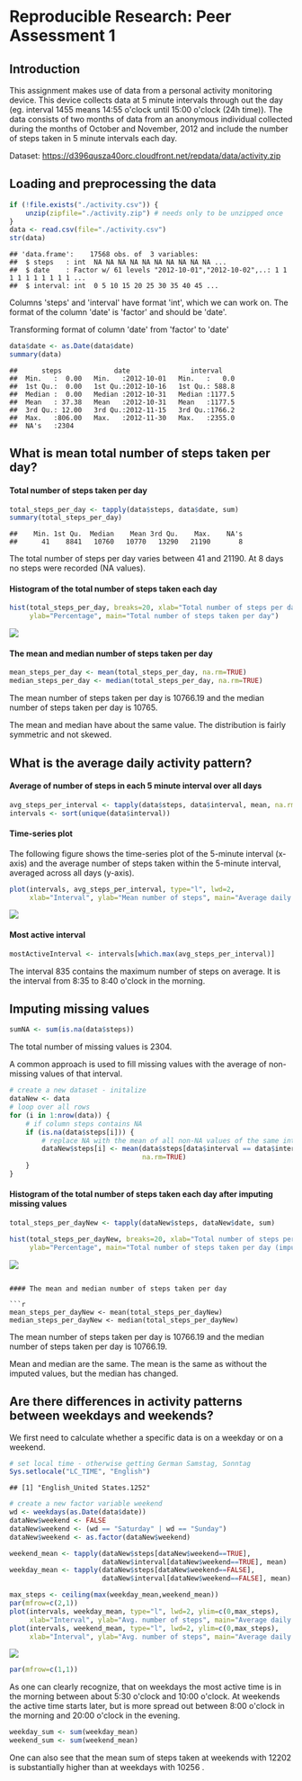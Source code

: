 # Reproducible Research: Peer Assessment 1



## Introduction

This assignment makes use of data from a personal activity monitoring device. 
This device collects data at 5 minute intervals through out the day
(eg. interval 1455 means 14:55 o'clock until 15:00 o'clock (24h time)).
The data consists of two months of data from an anonymous individual collected 
during the months of October and November, 2012 and include the number of steps 
taken in 5 minute intervals each day.

Dataset:
https://d396qusza40orc.cloudfront.net/repdata/data/activity.zip


## Loading and preprocessing the data

```r
if (!file.exists("./activity.csv")) {
    unzip(zipfile="./activity.zip") # needs only to be unzipped once
}
data <- read.csv(file="./activity.csv")
str(data)
```

```
## 'data.frame':	17568 obs. of  3 variables:
##  $ steps   : int  NA NA NA NA NA NA NA NA NA NA ...
##  $ date    : Factor w/ 61 levels "2012-10-01","2012-10-02",..: 1 1 1 1 1 1 1 1 1 1 ...
##  $ interval: int  0 5 10 15 20 25 30 35 40 45 ...
```
Columns 'steps' and 'interval' have format 'int', which we can work on.
The format of the column 'date' is 'factor' and should be 'date'.

Transforming format of column 'date' from 'factor' to 'date'

```r
data$date <- as.Date(data$date)
summary(data)
```

```
##      steps             date               interval     
##  Min.   :  0.00   Min.   :2012-10-01   Min.   :   0.0  
##  1st Qu.:  0.00   1st Qu.:2012-10-16   1st Qu.: 588.8  
##  Median :  0.00   Median :2012-10-31   Median :1177.5  
##  Mean   : 37.38   Mean   :2012-10-31   Mean   :1177.5  
##  3rd Qu.: 12.00   3rd Qu.:2012-11-15   3rd Qu.:1766.2  
##  Max.   :806.00   Max.   :2012-11-30   Max.   :2355.0  
##  NA's   :2304
```



## What is mean total number of steps taken per day?

#### Total number of steps taken per day

```r
total_steps_per_day <- tapply(data$steps, data$date, sum)
summary(total_steps_per_day)
```

```
##    Min. 1st Qu.  Median    Mean 3rd Qu.    Max.    NA's 
##      41    8841   10760   10770   13290   21190       8
```
The total number of steps per day varies between 41 and 21190.
At 8 days no steps were recorded (NA values).

#### Histogram of the total number of steps taken each day

```r
hist(total_steps_per_day, breaks=20, xlab="Total number of steps per day", 
     ylab="Percentage", main="Total number of steps taken per day")
```

![](./figure/unnamed-chunk-5-1.png) 


#### The mean and median number of steps taken per day

```r
mean_steps_per_day <- mean(total_steps_per_day, na.rm=TRUE)
median_steps_per_day <- median(total_steps_per_day, na.rm=TRUE)
```
The mean number of steps taken per day is 10766.19 
and the median number of steps taken per day is 10765.

The mean and median have about the same value. 
The distribution is fairly symmetric and not skewed.



## What is the average daily activity pattern?

#### Average of number of steps in each 5 minute interval over all days

```r
avg_steps_per_interval <- tapply(data$steps, data$interval, mean, na.rm=TRUE)
intervals <- sort(unique(data$interval))
```

#### Time-series plot 

The following figure shows the time-series plot of the 5-minute interval (x-axis) 
and the average number of steps taken within the 5-minute interval, 
averaged across all days (y-axis).

```r
plot(intervals, avg_steps_per_interval, type="l", lwd=2,
     xlab="Interval", ylab="Mean number of steps", main="Average daily activity")
```

![](./figure/unnamed-chunk-8-1.png) 

#### Most active interval


```r
mostActiveInterval <- intervals[which.max(avg_steps_per_interval)]
```
The interval 835 contains the maximum number of steps on average.
It is the interval from 8:35 to 8:40 o'clock in the morning.



## Imputing missing values


```r
sumNA <- sum(is.na(data$steps))
```
The total number of missing values is 2304.

A common approach is used to fill missing values with the average of 
non-missing values of that interval.


```r
# create a new dataset - initalize
dataNew <- data
# loop over all rows
for (i in 1:nrow(data)) {
    # if column steps contains NA
    if (is.na(data$steps[i])) {
        # replace NA with the mean of all non-NA values of the same interval
        dataNew$steps[i] <- mean(data$steps[data$interval == data$interval[i]],
                                 na.rm=TRUE)
    }
}
```

#### Histogram of the total number of steps taken each day after imputing missing values


```r
total_steps_per_dayNew <- tapply(dataNew$steps, dataNew$date, sum)

hist(total_steps_per_dayNew, breaks=20, xlab="Total number of steps per day", 
     ylab="Percentage", main="Total number of steps taken per day (imputing missing values")
```

![](./figure/unnamed-chunk-12-1.png) 
```

#### The mean and median number of steps taken per day

```r
mean_steps_per_dayNew <- mean(total_steps_per_dayNew)
median_steps_per_dayNew <- median(total_steps_per_dayNew)
```
The mean number of steps taken per day is 10766.19 
and the median number of steps taken per day is 10766.19.

Mean and median are the same. 
The mean is the same as without the imputed values, but the median has changed.


## Are there differences in activity patterns between weekdays and weekends?

We first need to calculate whether a specific data is on a weekday or on a weekend.

```r
# set local time - otherwise getting German Samstag, Sonntag
Sys.setlocale("LC_TIME", "English")
```

```
## [1] "English_United States.1252"
```

```r
# create a new factor variable weekend
wd <- weekdays(as.Date(data$date))
dataNew$weekend <- FALSE
dataNew$weekend <- (wd == "Saturday" | wd == "Sunday")
dataNew$weekend <- as.factor(dataNew$weekend)

weekend_mean <- tapply(dataNew$steps[dataNew$weekend==TRUE], 
                       dataNew$interval[dataNew$weekend==TRUE], mean)
weekday_mean <- tapply(dataNew$steps[dataNew$weekend==FALSE], 
                       dataNew$interval[dataNew$weekend==FALSE], mean)

max_steps <- ceiling(max(weekday_mean,weekend_mean))
par(mfrow=c(2,1))
plot(intervals, weekday_mean, type="l", lwd=2, ylim=c(0,max_steps),
     xlab="Interval", ylab="Avg. number of steps", main="Average daily activity on weekdays")
plot(intervals, weekend_mean, type="l", lwd=2, ylim=c(0,max_steps),
     xlab="Interval", ylab="Avg. number of steps", main="Average daily activity on weekend days")
```

![](./figure/unnamed-chunk-14-1.png) 

```r
par(mfrow=c(1,1))
```

As one can clearly recognize, that on weekdays the most active time is in the 
morning between about 5:30 o'clock and 10:00 o'clock.
At weekends the active time starts later, but is more spread out between 
8:00 o'clock in the morning and 20:00 o'clock in the evening.


```r
weekday_sum <- sum(weekday_mean)
weekend_sum <- sum(weekend_mean)
```

One can also see that the mean sum of steps taken at weekends with 
12202 is substantially higher than 
at weekdays with 10256 .


